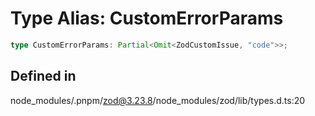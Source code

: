 # Type Alias: CustomErrorParams

```ts
type CustomErrorParams: Partial<Omit<ZodCustomIssue, "code">>;
```

## Defined in

node\_modules/.pnpm/zod@3.23.8/node\_modules/zod/lib/types.d.ts:20
